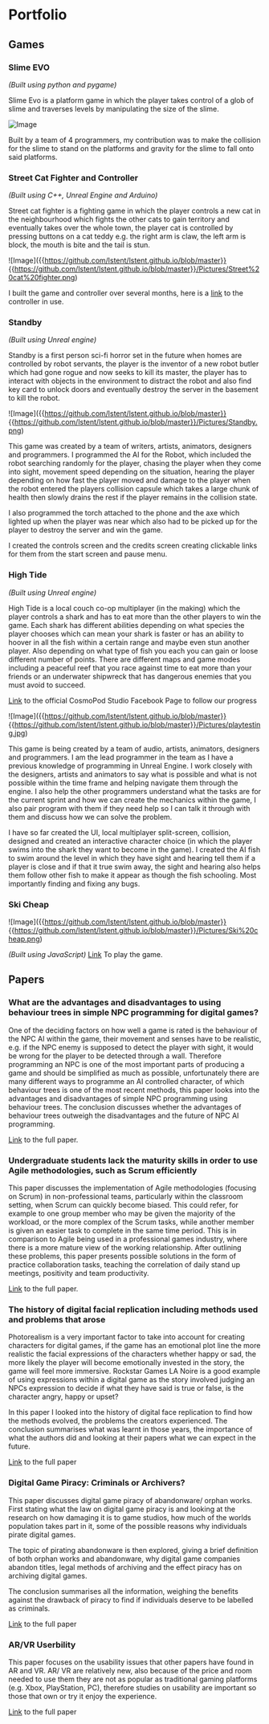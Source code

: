 # **Portfolio**

## **Games**

### Slime EVO

_(Built using python and pygame)_

Slime Evo is a platform game in which the player takes control of a glob of slime and traverses levels by manipulating the size of the slime.

![Image]({{https://github.com/lstent/lstent.github.io/blob/master}}{{https://github.com/lstent/lstent.github.io/blob/master}}/Pictures/Slime%20EVO.jpg)

Built by a team of 4 programmers, my contribution was to make the collision for the slime to stand on the platforms and gravity for the slime to fall onto said platforms.

### Street Cat Fighter and Controller

_(Built using C++, Unreal Engine and Arduino)_

Street cat fighter is a fighting game in which the player controls a new cat in the neighbourhood which fights the other cats to gain territory and eventually takes over the whole town, the player cat is controlled by pressing buttons on a cat teddy e.g. the right arm is claw, the left arm is block, the mouth is bite and the tail is stun.

![Image]({{https://github.com/lstent/lstent.github.io/blob/master}}
{{https://github.com/lstent/lstent.github.io/blob/master}}/Pictures/Street%20cat%20fighter.png)

I built the game and controller over several months, here is a [link](https://www.youtube.com/watch?v=tlWThEZve9o) to the controller in use.

### Standby

_(Built using Unreal engine)_

Standby is a first person sci-fi horror set in the future when homes are controlled by robot servants, the player is the inventor of a new robot butler which had gone rogue and now seeks to kill its master, the player has to interact with objects in the environment to distract the robot and also find key card to unlock doors and eventually destroy the server in the basement to kill the robot.

![Image]({{https://github.com/lstent/lstent.github.io/blob/master}}
{{https://github.com/lstent/lstent.github.io/blob/master}}/Pictures/Standby.png)

This game was created by a team of writers, artists, animators, designers and programmers. I programmed the AI for the Robot, which included the robot searching randomly for the player, chasing the player when they come into sight, movement speed depending on the situation, hearing the player depending on how fast the player moved and damage to the player when the robot entered the players collision capsule which takes a large chunk of health then slowly drains the rest if the player remains in the collision state.

I also programmed the torch attached to the phone and the axe which lighted up when the player was near which also had to be picked up for the player to destroy the server and win the game.

I created the controls screen and the credits screen creating clickable links for them from the start screen and pause menu.

### High Tide

_(Built using Unreal engine)_

High Tide is a local couch co-op multiplayer (in the making) which the player controls a shark and has to eat more than the other players to win the game. Each shark has different abilities depending on what species the player chooses which can mean your shark is faster or has an ability to hoover in all the fish within a certain range and maybe even stun another player. Also depending on what type of fish you each you can gain or loose different number of points. There are different maps and game modes including a peaceful reef that you race against time to eat more than your friends or an underwater shipwreck that has dangerous enemies that you must avoid to succeed.

[Link](https://www.facebook.com/CosmoPodStudios/) to the official CosmoPod Studio Facebook Page to follow our progress

![Image]({{https://github.com/lstent/lstent.github.io/blob/master}}
{{https://github.com/lstent/lstent.github.io/blob/master}}/Pictures/playtesting.jpg)

This game is being created by a team of audio, artists, animators, designers and programmers. I am the lead programmer in the team as I have a previous knowledge of programming in Unreal Engine. I work closely with the designers, artists and animators to say what is possible and what is not possible within the time frame and helping navigate them through the engine. I also help the other programmers understand what the tasks are for the current sprint and how we can create the mechanics within the game, I also pair program with them if they need help so I can talk it through with them and discuss how we can solve the problem.

I have so far created the UI, local multiplayer split-screen, collision, designed and created an interactive character choice (in which the player swims into the shark they want to become in the game). I created the AI fish to swim around the level in which they have sight and hearing tell them if a player is close and if that it true swim away, the sight and hearing also helps them follow other fish to make it appear as though the fish schooling. Most importantly finding and fixing any bugs.

### Ski Cheap

![Image]({{https://github.com/lstent/lstent.github.io/blob/master}} {{https://github.com/lstent/lstent.github.io/blob/master}}/Pictures/Ski%20cheap.png)

_(Built using JavaScript)_
[Link](https://lstent.github.io/game.html) To play the game.

## **Papers**

### What are the advantages and disadvantages to using behaviour trees in simple NPC programming for digital games?

One of the deciding factors on how well a game is rated is the behaviour of the NPC AI within the game, their movement and senses have to be realistic, e.g. if the NPC enemy is supposed to detect the player with sight, it would be wrong for the player to be detected through a wall. Therefore programming an NPC is one of the most important parts of producing a game and should be simplified as much as possible, unfortunately there are many different ways to programme an AI controlled character, of which behaviour trees is one of the most recent methods, this paper looks into the advantages and disadvantages of simple NPC programming using behaviour trees. The conclusion discusses whether the advantages of behaviour trees outweigh the disadvantages and the future of NPC AI programming.

[Link](https://github.com/lstent/comp160-engineering/blob/master/Software%20engineering%20essay.pdf) to the full paper.

### Undergraduate students lack the maturity skills in order to use Agile methodologies, such as Scrum efficiently

This paper discusses the implementation of Agile methodologies (focusing on Scrum) in non-professional teams, particularly within the classroom setting, when Scrum can quickly become biased. This could refer, for example to one group member who may be given the majority of the workload, or the more complex of the Scrum tasks, while another member is given an easier task to complete in the same time period. This is in comparison to Agile being used in a professional games industry, where there is a more mature view of the working relationship. After outlining these problems, this paper presents possible solutions in the form of practice collaboration tasks, teaching the correlation of daily stand up meetings, positivity and team productivity.

[Link](https://github.com/lstent/comp150-agile/blob/master/essay.pdf) to the full paper.

### The history of digital facial replication including methods used and problems that arose

Photorealism is a very important factor to take into account for creating characters for digital games, if the game has an emotional plot line the more realistic the facial expressions of the characters whether happy or sad, the more likely the player will become emotionally invested in the story, the game will feel more immersive. Rockstar Games LA Noire is a good example of using expressions within a digital game as the story involved judging an NPCs expression to decide if what they have said is true or false, is the character angry, happy or upset?

In this paper I looked into the history of digital face replication to find how the methods evolved, the problems the creators experienced. The conclusion summarises what was learnt in those years, the importance of what the authors did and looking at their papers what we can expect in the future.

[Link](https://github.com/lstent/comp130-journal/blob/master/Research%20project.pdf) to the full paper

### Digital Game Piracy: Criminals or Archivers?

This paper discusses digital game piracy of abandonware/ orphan works. First stating what the law on digital game piracy is and looking at the research on how damaging it is to game studios, how much of the worlds population takes part in it, some of the possible reasons why individuals pirate digital games.

The topic of pirating abandonware is then explored, giving a brief definition of both orphan works and abandonware, why digital game companies abandon titles, legal methods of archiving and the effect piracy has on archiving digital games.

The conclusion summarises all the information, weighing the benefits against the drawback of piracy to find if individuals deserve to be labelled as criminals.

[Link](https://github.com/lstent/comp230-ethics/blob/master/Draft/Criminals%20or%20Archivers.pdf) to the full paper

### AR/VR Userbility

This paper focuses on the usability issues that other papers have found in AR and VR. AR/ VR are relatively new, also because of the price and room needed to use them they are not as popular as traditional gaming platforms (e.g. Xbox, PlayStation, PC), therefore studies on usability are important so those that own or try it enjoy the experience.

[Link](https://github.com/lstent/COMP210_3_journal/blob/master/Research%20Journal.pdf) to the full paper
